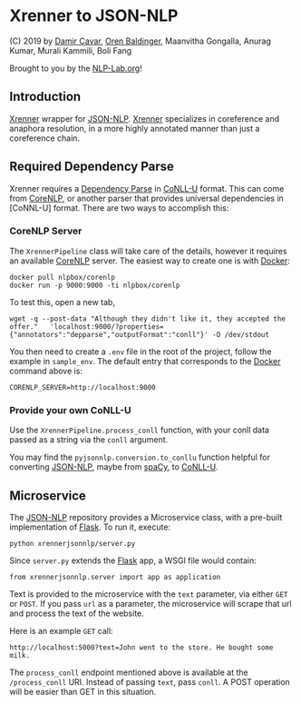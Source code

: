 # Xrenner to JSON-NLP

(C) 2019 by [Damir Cavar], [Oren Baldinger], Maanvitha Gongalla, Anurag Kumar, Murali Kammili, Boli Fang

Brought to you by the [NLP-Lab.org]!


## Introduction

[Xrenner] wrapper for [JSON-NLP]. [Xrenner] specializes in coreference and anaphora resolution, in a more highly annotated manner 
than just a coreference chain.

## Required Dependency Parse

Xrenner requires a [Dependency Parse](https://en.wikipedia.org/wiki/Dependency_grammar) in [CoNLL-U] format. 
This can come from [CoreNLP], or another parser that provides universal dependencies in [CoNNL-U] format.
There are two ways to accomplish this:

### CoreNLP Server

The `XrennerPipeline` class will take care of the details, however it requires an available [CoreNLP] server.
The easiest way to create one is with [Docker]:

    docker pull nlpbox/corenlp
    docker run -p 9000:9000 -ti nlpbox/corenlp

To test this, open a new tab,

    wget -q --post-data "Although they didn't like it, they accepted the offer."   'localhost:9000/?properties={"annotators":"depparse","outputFormat":"conll"}' -O /dev/stdout
    
You then need to create a `.env` file in the root of the project, follow the example in `sample_env`.
The default entry that corresponds to the [Docker] command above is: 

    CORENLP_SERVER=http://localhost:9000
    
### Provide your own CoNLL-U

Use the `XrennerPipeline.process_conll` function, with your conll data passed as a string via
the `conll` argument.

You may find the `pyjsonnlp.conversion.to_conllu` function helpful for converting [JSON-NLP],
maybe from [spaCy], to [CoNLL-U].

    
## Microservice

The [JSON-NLP] repository provides a Microservice class, with a pre-built implementation of [Flask]. To run it, execute:
    
    python xrennerjsonnlp/server.py
 
Since `server.py` extends the [Flask] app, a WSGI file would contain:

    from xrennerjsonnlp.server import app as application

Text is provided to the microservice with the `text` parameter, via either `GET` or `POST`. If you pass `url` as a parameter, the microservice will scrape that url and process the text of the website.

Here is an example `GET` call:

    http://localhost:5000?text=John went to the store. He bought some milk.
    
The `process_conll` endpoint mentioned above is available at the `/process_conll`
URI. Instead of passing `text`, pass `conll`. A POST operation will be easier than GET 
in this situation.



[Damir Cavar]: http://damir.cavar.me/ "Damir Cavar"
[Oren Baldinger]: https://oren.baldinger.me/ "Oren Baldinger"
[NLP-Lab.org]: http://nlp-lab.org/ "NLP-Lab.org"
[JSON-NLP]: https://github.com/dcavar/JSON-NLP "JSON-NLP"
[Flair]: https://github.com/zalandoresearch/flair "Flair"
[spaCy]: https://spacy.io/ "spaCy"
[NLTK]: http://nltk.org/ "Natural Language Processing Toolkit"
[Polyglot]: https://github.com/aboSamoor/polyglot "Polyglot"
[Xrenner]: https://github.com/amir-zeldes/xrenner "Xrenner"
[CONLL-U]: https://universaldependencies.org/format.html "CONLL-U"
[Docker]: https://www.docker.com/ "Docker"
[CoreNLP]: https://stanfordnlp.github.io/CoreNLP/ "Stanford CoreNLP"
[Flask]: http://flask.pocoo.org/ "Flask"
